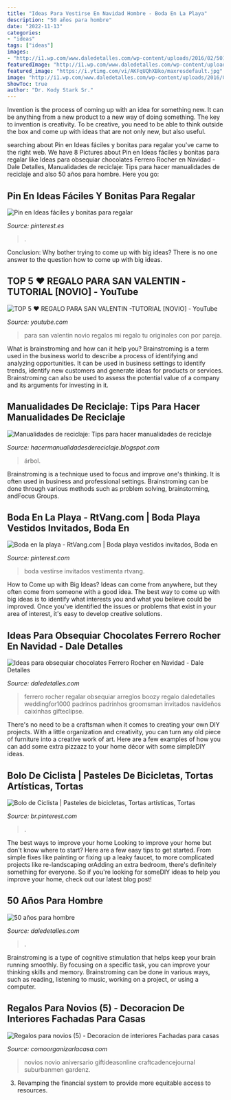 ```yaml
---
title: "Ideas Para Vestirse En Navidad Hombre - Boda En La Playa"
description: "50 años para hombre"
date: "2022-11-13"
categories:
- "ideas"
tags: ["ideas"]
images:
- "http://i1.wp.com/www.daledetalles.com/wp-content/uploads/2016/02/5019.jpg"
featuredImage: "http://i1.wp.com/www.daledetalles.com/wp-content/uploads/2016/02/5019.jpg"
featured_image: "https://i.ytimg.com/vi/AKFqUQhXBko/maxresdefault.jpg"
image: "http://i1.wp.com/www.daledetalles.com/wp-content/uploads/2016/02/5019.jpg"
ShowToc: true
author: "Dr. Kody Stark Sr."
---
```



Invention is the process of coming up with an idea for something new. It can be anything from a new product to a new way of doing something. The key to invention is creativity. To be creative, you need to be able to think outside the box and come up with ideas that are not only new, but also useful.

	

		
searching about Pin en Ideas fáciles y bonitas para regalar you've came to the right web. We have 8 Pictures about Pin en Ideas fáciles y bonitas para regalar like Ideas para obsequiar chocolates Ferrero Rocher en Navidad - Dale Detalles, Manualidades de reciclaje: Tips para hacer manualidades de reciclaje and also 50 años para hombre. Here you go:
		
    
## Pin En Ideas Fáciles Y Bonitas Para Regalar

<img loading=lazy src="https://i.pinimg.com/736x/2b/e6/3e/2be63e09ab8f85444b5b2df3c97cfd0d.jpg" onerror="this.onerror=null;this.src='https://tse3.mm.bing.net/th?id=OIP.BHS5utBtB70i_WD469Qt8gHaQR&amp;pid=15.1';" alt="Pin en Ideas fáciles y bonitas para regalar">

_Source: pinterest.es_

>. 

	

Conclusion: Why bother trying to come up with big ideas?
There is no one answer to the question how to come up with big ideas.

    
## TOP 5 ♥ REGALO PARA SAN VALENTIN -TUTORIAL [NOVIO] - YouTube

<img loading=lazy src="https://i.ytimg.com/vi/AKFqUQhXBko/maxresdefault.jpg" onerror="this.onerror=null;this.src='https://tse3.mm.bing.net/th?id=OIP.xx4NZKKFVRwXCX6k_5rjvQHaEK&amp;pid=15.1';" alt="TOP 5 ♥ REGALO PARA SAN VALENTIN -TUTORIAL [NOVIO] - YouTube">

_Source: youtube.com_

>para san valentin novio regalos mi regalo tu originales con por pareja. 

	

What is brainstroming and how can it help you?
Brainstroming is a term used in the business world to describe a process of identifying and analyzing opportunities. It can be used in business settings to identify trends, identify new customers and generate ideas for products or services. Brainstroming can also be used to assess the potential value of a company and its arguments for investing in it.

    
## Manualidades De Reciclaje: Tips Para Hacer Manualidades De Reciclaje

<img loading=lazy src="http://3.bp.blogspot.com/-NAM_inUxOj4/VIm_qtPH3mI/AAAAAAAACs8/Rl9ue-bZu6s/w1200-h630-p-k-no-nu/arbol%2Bde%2Bbotella%2Breciclaje.jpg" onerror="this.onerror=null;this.src='https://tse3.mm.bing.net/th?id=OIP.Q91Rf9OFCDLcDhAL78qIZgHaD4&amp;pid=15.1';" alt="Manualidades de reciclaje: Tips para hacer manualidades de reciclaje">

_Source: hacermanualidadesdereciclaje.blogspot.com_

>árbol. 

	

Brainstroming is a technique used to focus and improve one's thinking. It is often used in business and professional settings. Brainstroming can be done through various methods such as problem solving, brainstorming, andFocus Groups.

    
## Boda En La Playa - RtVang.com | Boda Playa Vestidos Invitados, Boda En

<img loading=lazy src="https://i.pinimg.com/736x/05/11/9d/05119d9e6925c3e3311d1f42e07000a3--hobbs-dress-code.jpg" onerror="this.onerror=null;this.src='https://tse2.mm.bing.net/th?id=OIP.yChSoTYl_zxK6p4wMlQD3AHaHa&amp;pid=15.1';" alt="Boda en la playa - RtVang.com | Boda playa vestidos invitados, Boda en">

_Source: pinterest.com_

>boda vestirse invitados vestimenta rtvang. 

	

How to Come up with Big Ideas?
Ideas can come from anywhere, but they often come from someone with a good idea. The best way to come up with big ideas is to identify what interests you and what you believe could be improved. Once you've identified the issues or problems that exist in your area of interest, it's easy to develop creative solutions.

    
## Ideas Para Obsequiar Chocolates Ferrero Rocher En Navidad - Dale Detalles

<img loading=lazy src="https://i1.wp.com/www.daledetalles.com/wp-content/uploads/2016/08/arreglos-con-chocolates-ferrero26.jpg" onerror="this.onerror=null;this.src='https://tse2.mm.bing.net/th?id=OIP.RWTyGO6rQWLztgHEb2_nAgHaLJ&amp;pid=15.1';" alt="Ideas para obsequiar chocolates Ferrero Rocher en Navidad - Dale Detalles">

_Source: daledetalles.com_

>ferrero rocher regalar obsequiar arreglos boozy regalo daledetalles weddingfor1000 padrinos padrinhos groomsman invitados navideños caixinhas gifteclipse. 

	

There's no need to be a craftsman when it comes to creating your own DIY projects. With a little organization and creativity, you can turn any old piece of furniture into a creative work of art. Here are a few examples of how you can add some extra pizzazz to your home décor with some simpleDIY ideas.

    
## Bolo De Ciclista | Pasteles De Bicicletas, Tortas Artísticas, Tortas

<img loading=lazy src="https://i.pinimg.com/736x/79/32/39/79323992693c9feafd84ac73961f627a.jpg" onerror="this.onerror=null;this.src='https://tse2.mm.bing.net/th?id=OIP.lXQQwHgGUm3z4zE5DslC8wHaLJ&amp;pid=15.1';" alt="Bolo de Ciclista | Pasteles de bicicletas, Tortas artísticas, Tortas">

_Source: br.pinterest.com_

>. 

	

The best ways to improve your home
Looking to improve your home but don't know where to start? Here are a few easy tips to get started. From simple fixes like painting or fixing up a leaky faucet, to more complicated projects like re-landscaping orAdding an extra bedroom, there's definitely something for everyone. So if you're looking for someDIY ideas to help you improve your home, check out our latest blog post!

    
## 50 Años Para Hombre

<img loading=lazy src="http://i1.wp.com/www.daledetalles.com/wp-content/uploads/2016/02/5019.jpg" onerror="this.onerror=null;this.src='https://tse3.mm.bing.net/th?id=OIP.U6vJSeUefUQwY1yk0Nd_ZAAAAA&amp;pid=15.1';" alt="50 años para hombre">

_Source: daledetalles.com_

>. 

	

Brainstroming is a type of cognitive stimulation that helps keep your brain running smoothly. By focusing on a specific task, you can improve your thinking skills and memory. Brainstroming can be done in various ways, such as reading, listening to music, working on a project, or using a computer.

    
## Regalos Para Novios (5) - Decoracion De Interiores Fachadas Para Casas

<img loading=lazy src="https://comoorganizarlacasa.com/wp-content/uploads/2018/01/Regalos-para-novios-5.jpg" onerror="this.onerror=null;this.src='https://tse1.mm.bing.net/th?id=OIP.lmohfhrBfq1pNlvjX0vYtwEsEf&amp;pid=15.1';" alt="Regalos para novios (5) - Decoracion de interiores Fachadas para casas">

_Source: comoorganizarlacasa.com_

>novios novio aniversario giftideasonline craftcadencejournal suburbanmen gardenz. 

	

3. Revamping the financial system to provide more equitable access to resources. 

